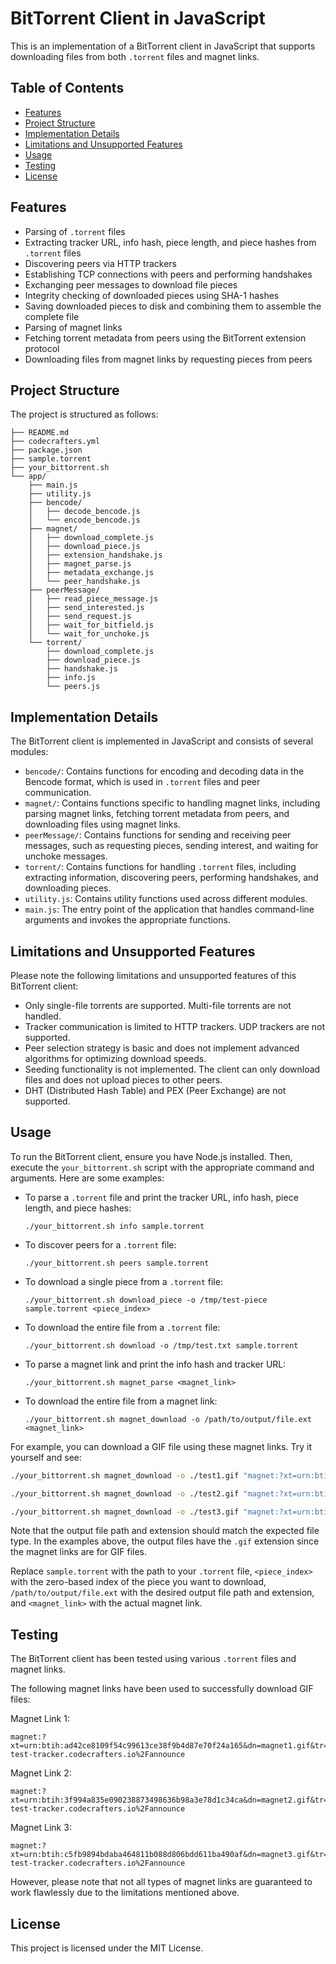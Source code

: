 # BitTorrent Client in JavaScript

This is an implementation of a BitTorrent client in JavaScript that supports downloading files from both `.torrent` files and magnet links.

## Table of Contents

- [Features](#features)
- [Project Structure](#project-structure)
- [Implementation Details](#implementation-details)
- [Limitations and Unsupported Features](#limitations-and-unsupported-features)
- [Usage](#usage)
- [Testing](#testing)
- [License](#license)

## Features

- Parsing of `.torrent` files
- Extracting tracker URL, info hash, piece length, and piece hashes from `.torrent` files
- Discovering peers via HTTP trackers
- Establishing TCP connections with peers and performing handshakes
- Exchanging peer messages to download file pieces
- Integrity checking of downloaded pieces using SHA-1 hashes
- Saving downloaded pieces to disk and combining them to assemble the complete file
- Parsing of magnet links
- Fetching torrent metadata from peers using the BitTorrent extension protocol
- Downloading files from magnet links by requesting pieces from peers

## Project Structure

The project is structured as follows:

```
├── README.md
├── codecrafters.yml
├── package.json
├── sample.torrent
├── your_bittorrent.sh
└── app/
    ├── main.js
    ├── utility.js
    ├── bencode/
    │   ├── decode_bencode.js
    │   └── encode_bencode.js
    ├── magnet/
    │   ├── download_complete.js
    │   ├── download_piece.js
    │   ├── extension_handshake.js
    │   ├── magnet_parse.js
    │   ├── metadata_exchange.js
    │   └── peer_handshake.js
    ├── peerMessage/
    │   ├── read_piece_message.js
    │   ├── send_interested.js
    │   ├── send_request.js
    │   ├── wait_for_bitfield.js
    │   └── wait_for_unchoke.js
    └── torrent/
        ├── download_complete.js
        ├── download_piece.js
        ├── handshake.js
        ├── info.js
        └── peers.js
```

## Implementation Details

The BitTorrent client is implemented in JavaScript and consists of several modules:

- `bencode/`: Contains functions for encoding and decoding data in the Bencode format, which is used in `.torrent` files and peer communication.
- `magnet/`: Contains functions specific to handling magnet links, including parsing magnet links, fetching torrent metadata from peers, and downloading files using magnet links.
- `peerMessage/`: Contains functions for sending and receiving peer messages, such as requesting pieces, sending interest, and waiting for unchoke messages.
- `torrent/`: Contains functions for handling `.torrent` files, including extracting information, discovering peers, performing handshakes, and downloading pieces.
- `utility.js`: Contains utility functions used across different modules.
- `main.js`: The entry point of the application that handles command-line arguments and invokes the appropriate functions.

## Limitations and Unsupported Features

Please note the following limitations and unsupported features of this BitTorrent client:

- Only single-file torrents are supported. Multi-file torrents are not handled.
- Tracker communication is limited to HTTP trackers. UDP trackers are not supported.
- Peer selection strategy is basic and does not implement advanced algorithms for optimizing download speeds.
- Seeding functionality is not implemented. The client can only download files and does not upload pieces to other peers.
- DHT (Distributed Hash Table) and PEX (Peer Exchange) are not supported.

## Usage

To run the BitTorrent client, ensure you have Node.js installed. Then, execute the `your_bittorrent.sh` script with the appropriate command and arguments. Here are some examples:

- To parse a `.torrent` file and print the tracker URL, info hash, piece length, and piece hashes:

  ```
  ./your_bittorrent.sh info sample.torrent
  ```

- To discover peers for a `.torrent` file:

  ```
  ./your_bittorrent.sh peers sample.torrent
  ```

- To download a single piece from a `.torrent` file:

  ```
  ./your_bittorrent.sh download_piece -o /tmp/test-piece sample.torrent <piece_index>
  ```

- To download the entire file from a `.torrent` file:

  ```
  ./your_bittorrent.sh download -o /tmp/test.txt sample.torrent
  ```

- To parse a magnet link and print the info hash and tracker URL:

  ```
  ./your_bittorrent.sh magnet_parse <magnet_link>
  ```

- To download the entire file from a magnet link:
  ```
  ./your_bittorrent.sh magnet_download -o /path/to/output/file.ext <magnet_link>
  ```

For example, you can download a GIF file using these magnet links. Try it yourself and see:

```bash
./your_bittorrent.sh magnet_download -o ./test1.gif "magnet:?xt=urn:btih:ad42ce8109f54c99613ce38f9b4d87e70f24a165&dn=magnet1.gif&tr=http%3A%2F%2Fbittorrent-test-tracker.codecrafters.io%2Fannounce"
```

```bash
./your_bittorrent.sh magnet_download -o ./test2.gif "magnet:?xt=urn:btih:3f994a835e090238873498636b98a3e78d1c34ca&dn=magnet2.gif&tr=http%3A%2F%2Fbittorrent-test-tracker.codecrafters.io%2Fannounce"
```

```bash
./your_bittorrent.sh magnet_download -o ./test3.gif "magnet:?xt=urn:btih:c5fb9894bdaba464811b088d806bdd611ba490af&dn=magnet3.gif&tr=http%3A%2F%2Fbittorrent-test-tracker.codecrafters.io%2Fannounce"
```

Note that the output file path and extension should match the expected file type. In the examples above, the output files have the `.gif` extension since the magnet links are for GIF files.

Replace `sample.torrent` with the path to your `.torrent` file, `<piece_index>` with the zero-based index of the piece you want to download, `/path/to/output/file.ext` with the desired output file path and extension, and `<magnet_link>` with the actual magnet link.

## Testing

The BitTorrent client has been tested using various `.torrent` files and magnet links.

The following magnet links have been used to successfully download GIF files:

Magnet Link 1:

```
magnet:?xt=urn:btih:ad42ce8109f54c99613ce38f9b4d87e70f24a165&dn=magnet1.gif&tr=http%3A%2F%2Fbittorrent-test-tracker.codecrafters.io%2Fannounce
```

Magnet Link 2:

```
magnet:?xt=urn:btih:3f994a835e090238873498636b98a3e78d1c34ca&dn=magnet2.gif&tr=http%3A%2F%2Fbittorrent-test-tracker.codecrafters.io%2Fannounce
```

Magnet Link 3:

```
magnet:?xt=urn:btih:c5fb9894bdaba464811b088d806bdd611ba490af&dn=magnet3.gif&tr=http%3A%2F%2Fbittorrent-test-tracker.codecrafters.io%2Fannounce
```

However, please note that not all types of magnet links are guaranteed to work flawlessly due to the limitations mentioned above.

## License

This project is licensed under the MIT License.
